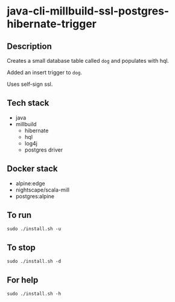 # java-cli-millbuild-ssl-postgres-hibernate-trigger

## Description
Creates a small database table
called `dog` and populates with hql.

Added an insert trigger to `dog`.

Uses self-sign ssl.

## Tech stack
- java
- millbuild
  - hibernate
  - hql
  - log4j
  - postgres driver

## Docker stack
- alpine:edge
- nightscape/scala-mill
- postgres:alpine

## To run
`sudo ./install.sh -u`

## To stop
`sudo ./install.sh -d`

## For help
`sudo ./install.sh -h`
